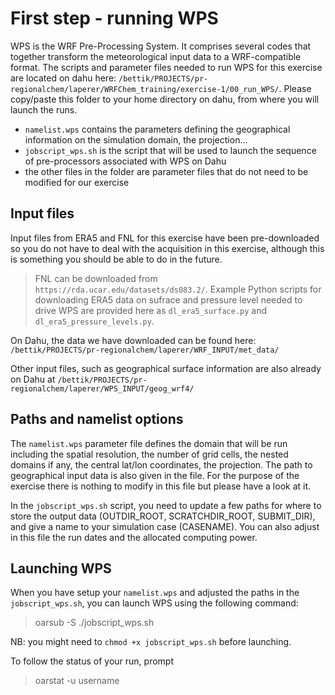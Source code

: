 # First step - running WPS

WPS is the WRF Pre-Processing System. It comprises several codes that together transform the meteorological input data to a WRF-compatible format.
The scripts and parameter files needed to run WPS for this exercise are located on dahu here: `/bettik/PROJECTS/pr-regionalchem/laperer/WRFChem_training/exercise-1/00_run_WPS/`.
Please copy/paste this folder to your home directory on dahu, from where you will launch the runs.
- `namelist.wps` contains the parameters defining the geographical information on the simulation domain, the projection...
- `jobscript_wps.sh` is the script that will be used to launch the sequence of pre-processors associated with WPS on Dahu
- the other files in the folder are parameter files that do not need to be modified for our exercise

## Input files

Input files from ERA5 and FNL for this exercise have been pre-downloaded so you do not have to deal with the acquisition in this exercise, although this is something you should be able to do in the future. 

> FNL can be downloaded from `https://rda.ucar.edu/datasets/ds083.2/`. 
> Example Python scripts for downloading ERA5 data on sufrace and pressure level needed to drive WPS are provided here as `dl_era5_surface.py` and `dl_era5_pressure_levels.py`. 

On Dahu, the data we have downloaded can be found here: `/bettik/PROJECTS/pr-regionalchem/laperer/WRF_INPUT/met_data/`

Other input files, such as geographical surface information are also already on Dahu at `/bettik/PROJECTS/pr-regionalchem/laperer/WPS_INPUT/geog_wrf4/`

## Paths and namelist options

The `namelist.wps` parameter file defines the domain that will be run including the spatial resolution, the number of grid cells, the nested domains if any, the central lat/lon coordinates, the projection. The path to geographical input data is also given in the file. For the purpose of the exercise there is nothing to modify in this file but please have a look at it.

In the `jobscript_wps.sh` script, you need to update a few paths for where to store the output data (OUTDIR_ROOT, SCRATCHDIR_ROOT, SUBMIT_DIR), and give a name to your simulation case (CASENAME). You can also adjust in this file the run dates and the allocated computing power.


## Launching WPS

When you have setup your `namelist.wps` and adjusted the paths in the `jobscript_wps.sh`, you can launch WPS using the following command: 
> oarsub -S ./jobscript_wps.sh

NB: you might need to `chmod +x jobscript_wps.sh` before launching.

To follow the status of your run, prompt
> oarstat -u username
